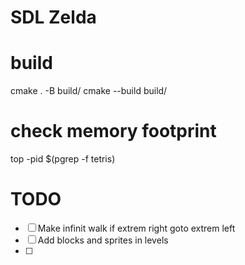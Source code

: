 # SDL Zelda

# build

cmake . -B build/
cmake --build build/

# check memory footprint
top -pid $(pgrep -f tetris)

# TODO
- [ ] Make infinit walk if extrem right goto extrem left
- [ ] Add blocks and sprites in levels
- [ ] 
